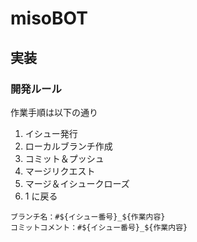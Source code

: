 # misoBOT

## 実装

### 開発ルール

作業手順は以下の通り

1. イシュー発行
1. ローカルブランチ作成
1. コミット＆プッシュ
1. マージリクエスト
1. マージ＆イシュークローズ
1. 1 に戻る

```
ブランチ名：#${イシュー番号}_${作業内容}
コミットコメント：#${イシュー番号}_${作業内容}
```

